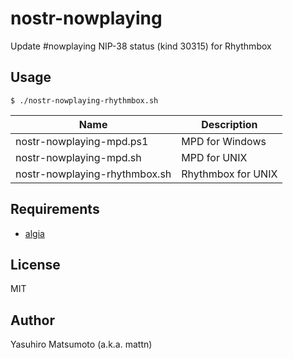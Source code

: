 # nostr-nowplaying

Update #nowplaying NIP-38 status (kind 30315) for Rhythmbox

## Usage

```
$ ./nostr-nowplaying-rhythmbox.sh
```

|Name                         |Description       |
|-----------------------------|------------------|
|nostr-nowplaying-mpd.ps1     |MPD for Windows   |
|nostr-nowplaying-mpd.sh      |MPD for UNIX      |
|nostr-nowplaying-rhythmbox.sh|Rhythmbox for UNIX|

## Requirements

* [algia](https://github.com/mattn/algia)

## License

MIT

## Author

Yasuhiro Matsumoto (a.k.a. mattn)
